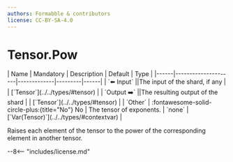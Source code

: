 ```yaml
---
authors: Formabble & contributors
license: CC-BY-SA-4.0
---
```



# Tensor.Pow

<div class="sh-parameters" markdown="1">
| Name | Mandatory | Description | Default | Type |
|------|---------------------|-------------|---------|------|
| `⬅️ Input` ||The input of the shard, if any | | [`Tensor`](../../types/#tensor) |
| `Output ➡️` ||The resulting output of the shard | | [`Tensor`](../../types/#tensor) |
| `Other` | :fontawesome-solid-circle-plus:{title="No"} No  | The tensor of exponents. | `none` | [`Var(Tensor)`](../../types/#contextvar) |

</div>

Raises each element of the tensor to the power of the corresponding element in another tensor.

--8<-- "includes/license.md"


